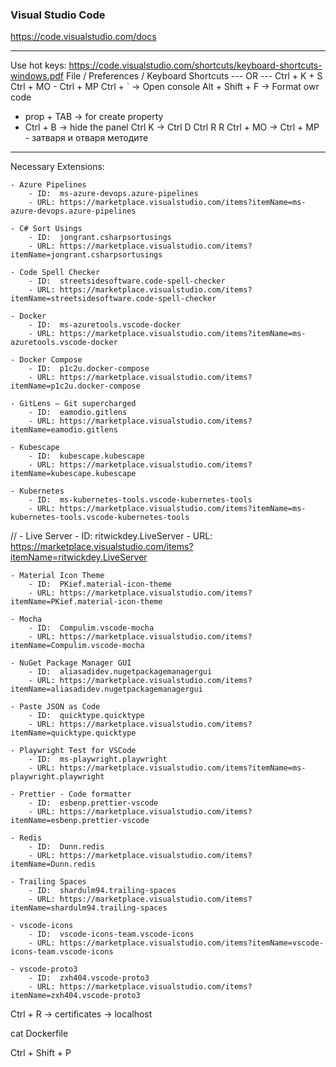### Visual Studio Code

https://code.visualstudio.com/docs

---

Use hot keys: https://code.visualstudio.com/shortcuts/keyboard-shortcuts-windows.pdf
File / Preferences / Keyboard Shortcuts   --- OR --- Ctrl + K + S
Ctrl + MO - Ctrl + MP
Ctrl + ` -> Open console
Alt + Shift + F -> Format owr code



- prop + TAB -> for create property
- Ctrl + B -> hide the panel
Ctrl K -> Ctrl D
	Ctrl R R
	Ctrl + MO -> Ctrl + MP - затваря и отваря методите


---

Necessary Extensions:



    - Azure Pipelines
        - ID:  ms-azure-devops.azure-pipelines
        - URL: https://marketplace.visualstudio.com/items?itemName=ms-azure-devops.azure-pipelines

    - C# Sort Usings
        - ID:  jongrant.csharpsortusings
        - URL: https://marketplace.visualstudio.com/items?itemName=jongrant.csharpsortusings

    - Code Spell Checker
        - ID:  streetsidesoftware.code-spell-checker
        - URL: https://marketplace.visualstudio.com/items?itemName=streetsidesoftware.code-spell-checker

    - Docker
        - ID:  ms-azuretools.vscode-docker
        - URL: https://marketplace.visualstudio.com/items?itemName=ms-azuretools.vscode-docker

    - Docker Compose
        - ID:  p1c2u.docker-compose
        - URL: https://marketplace.visualstudio.com/items?itemName=p1c2u.docker-compose

    - GitLens — Git supercharged
        - ID:  eamodio.gitlens
        - URL: https://marketplace.visualstudio.com/items?itemName=eamodio.gitlens

    - Kubescape
        - ID:  kubescape.kubescape
        - URL: https://marketplace.visualstudio.com/items?itemName=kubescape.kubescape

    - Kubernetes
        - ID:  ms-kubernetes-tools.vscode-kubernetes-tools
        - URL: https://marketplace.visualstudio.com/items?itemName=ms-kubernetes-tools.vscode-kubernetes-tools
//
    - Live Server
        - ID:  ritwickdey.LiveServer
        - URL: https://marketplace.visualstudio.com/items?itemName=ritwickdey.LiveServer

    - Material Icon Theme
        - ID:  PKief.material-icon-theme
        - URL: https://marketplace.visualstudio.com/items?itemName=PKief.material-icon-theme

    - Mocha
        - ID:  Compulim.vscode-mocha
        - URL: https://marketplace.visualstudio.com/items?itemName=Compulim.vscode-mocha

    - NuGet Package Manager GUI
        - ID:  aliasadidev.nugetpackagemanagergui
        - URL: https://marketplace.visualstudio.com/items?itemName=aliasadidev.nugetpackagemanagergui

    - Paste JSON as Code
        - ID:  quicktype.quicktype
        - URL: https://marketplace.visualstudio.com/items?itemName=quicktype.quicktype

    - Playwright Test for VSCode
        - ID:  ms-playwright.playwright
        - URL: https://marketplace.visualstudio.com/items?itemName=ms-playwright.playwright

    - Prettier - Code formatter
        - ID:  esbenp.prettier-vscode
        - URL: https://marketplace.visualstudio.com/items?itemName=esbenp.prettier-vscode

    - Redis
        - ID:  Dunn.redis
        - URL: https://marketplace.visualstudio.com/items?itemName=Dunn.redis

    - Trailing Spaces
        - ID:  shardulm94.trailing-spaces
        - URL: https://marketplace.visualstudio.com/items?itemName=shardulm94.trailing-spaces

    - vscode-icons
        - ID:  vscode-icons-team.vscode-icons
        - URL: https://marketplace.visualstudio.com/items?itemName=vscode-icons-team.vscode-icons

    - vscode-proto3
        - ID:  zxh404.vscode-proto3
        - URL: https://marketplace.visualstudio.com/items?itemName=zxh404.vscode-proto3






Ctrl + R -> certificates -> localhost

cat Dockerfile

Ctrl + Shift + P


